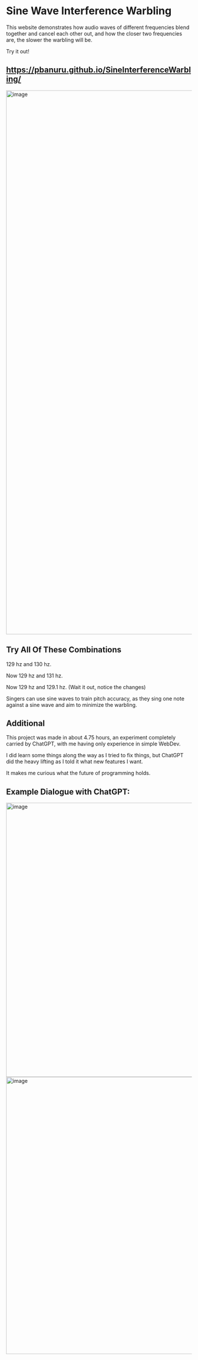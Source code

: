 # Sine Wave Interference Warbling
This website demonstrates how audio waves of different frequencies blend together and cancel each other out, and how the closer two frequencies are, the slower the warbling will be.

Try it out!

## https://pbanuru.github.io/SineInterferenceWarbling/

<img width="1470" alt="image" src="https://user-images.githubusercontent.com/55062649/210277649-4eb809da-0374-44ba-bc82-f267a5f3a8b6.png">

## Try All Of These Combinations
129 hz and 130 hz.

Now 129 hz and 131 hz.

Now 129 hz and 129.1 hz. (Wait it out, notice the changes)

Singers can use sine waves to train pitch accuracy, as they sing one note against a sine wave and aim to minimize the warbling.

## Additional
This project was made in about 4.75 hours, an experiment completely carried by ChatGPT, with me having only experience in simple WebDev.

I did learn some things along the way as I tried to fix things, but ChatGPT did the heavy lifting as I told it what new features I want.

It makes me curious what the future of programming holds.

## Example Dialogue with ChatGPT:
<img width="741" alt="image" src="https://user-images.githubusercontent.com/55062649/210277011-7a623372-9e25-4d08-b384-3f7168338044.png">
<img width="749" alt="image" src="https://user-images.githubusercontent.com/55062649/210277093-a6b9fcd2-f863-4178-bac5-c8951508a2c4.png">

